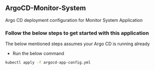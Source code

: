 ## ArgoCD-Monitor-System
Argo CD deployment configuration for Monitor System Application

### Follow the below steps to get started with this application

The below mentioned steps assumes your Argo CD is running already

- Run the below command 
```bash
kubectl apply -f argocd-app-config.yml
```

